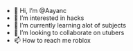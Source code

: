 - 👋 Hi, I’m @Aayanc
- 👀 I’m interested in hacks
- 🌱 I’m currently learning alot of subjects
- 💞️ I’m looking to collaborate on utubers
- 📫 How to reach me roblox

<!---
Aayanc/Aayanc is a ✨ special ✨ repository because its `README.md` (this file) appears on your GitHub profile.
You can click the Preview link to take a look at your changes.
--->
